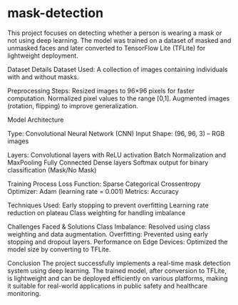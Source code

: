 # mask-detection

This project focuses on detecting whether a person is wearing a mask or not using deep learning. The model was trained on a dataset of masked and unmasked faces and later converted to TensorFlow Lite (TFLite) for lightweight deployment.

Dataset Details
Dataset Used: A collection of images containing individuals with and without masks.

Preprocessing Steps:
Resized images to 96×96 pixels for faster computation.
Normalized pixel values to the range [0,1].
Augmented images (rotation, flipping) to improve generalization.

Model Architecture

Type: Convolutional Neural Network (CNN)
Input Shape: (96, 96, 3) – RGB images

Layers:
Convolutional layers with ReLU activation
Batch Normalization and MaxPooling
Fully Connected Dense layers
Softmax output for binary classification (Mask/No Mask)

Training Process
Loss Function: Sparse Categorical Crossentropy
Optimizer: Adam (learning rate = 0.001)
Metrics: Accuracy

Techniques Used:
Early stopping to prevent overfitting
Learning rate reduction on plateau
Class weighting for handling imbalance

Challenges Faced & Solutions
Class Imbalance: Resolved using class weighting and data augmentation.
Overfitting: Prevented using early stopping and dropout layers.
Performance on Edge Devices: Optimized the model size by converting to TFLite.

Conclusion
The project successfully implements a real-time mask detection system using deep learning. The trained model, after conversion to TFLite, is lightweight and can be deployed efficiently on various platforms, making it suitable for real-world applications in public safety and healthcare monitoring.
